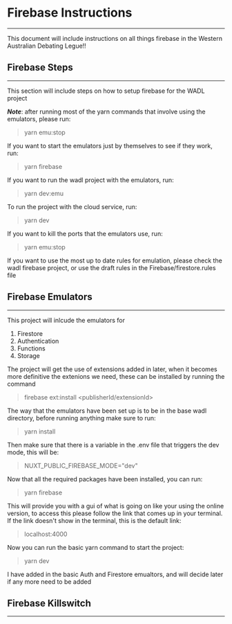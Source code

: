 # Firebase Instructions

---


This document will include instructions on all things firebase in the Western Australian Debating Legue!!

## Firebase Steps

---

This section will include steps on how to setup firebase for the WADL project 

<em>**Note**</em>: after running most of the yarn commands that involve using the emulators, please run:
> yarn emu:stop

If you want to start the emulators just by themselves to see if they work, run:
> yarn firebase

If you want to run the wadl project with the emulators, run:
> yarn dev:emu

To run the project with the cloud service, run:
> yarn dev

If you want to kill the ports that the emulators use, run:
> yarn emu:stop

If you want to use the most up to date rules for emulation, please check the wadl firebase project, or use the draft rules in the Firebase/firestore.rules file

## Firebase Emulators 

---

This project will inlcude the emulators for

1. Firestore 
2. Authentication 
3. Functions
4. Storage

The project will get the use of extensions added in later, when it becomes more 
definitive the extenions we need, these can be installed by running the command 
> firebase ext:install <publisherId/extensionId>

The way that the emulators have been set up is to be in the base wadl directory, before running anything make sure to run:
> yarn install 

Then make sure that there is a variable in the .env file that triggers the dev mode, this will be:
> NUXT_PUBLIC_FIREBASE_MODE="dev"

Now that all the required packages have been installed, you can run: 
> yarn firebase

This will provide you with a gui of what is going on like your using the online version, to access this please follow the link that comes up in your terminal. If the link doesn't show in the terminal, this is the default link:
> localhost:4000

Now you can run the basic yarn command to start the project:
> yarn dev

I have added in the basic Auth and Firestore emualtors, and will decide later if any more need to be added

## Firebase Killswitch

---
